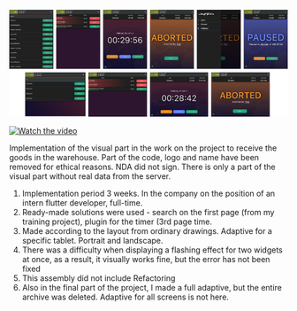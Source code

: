 ![Optional Text](/assets/images/readme.png)

[![Watch the video](https://scontent.fbts9-1.fna.fbcdn.net/v/t39.30808-6/300578848_487627843372169_8874141145238855445_n.jpg?_nc_cat=110&ccb=1-7&_nc_sid=09cbfe&_nc_ohc=rtZAL-bVYTAAX8Z5tPX&_nc_ht=scontent.fbts9-1.fna&oh=00_AT9JvmO6mjvDDyeC6wXBQ9os4Pgm5ChOHLvcgh4B2aeVbg&oe=631FE285)]([https://youtu.be/vt5fpE0bzSY](https://youtube.com/shorts/0yrAIc6i8g4?feature=share))

Implementation of the visual part in the work on the project to receive the goods in the warehouse. Part of the code, logo and name have been removed for ethical reasons. NDA did not sign. There is only a part of the visual part without real data from the server.

1) Implementation period 3 weeks. In the company on the position of an intern flutter developer, full-time.
2) Ready-made solutions were used - search on the first page (from my training project), plugin for the timer (3rd page time.
3) Made according to the layout from ordinary drawings. Adaptive for a specific tablet. Portrait and landscape.
4) There was a difficulty when displaying a flashing effect for two widgets at once, as a result, it visually works fine, but the error has not been fixed
4) This assembly did not include Refactoring
5) Also in the final part of the project, I made a full adaptive, but the entire archive was deleted. Adaptive for all screens is not here.
